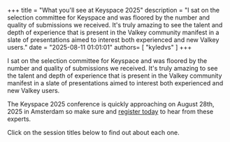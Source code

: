 +++
title = "What you'll see at Keyspace 2025"
description = "I sat on the selection committee for Keyspace and was floored by the number and quality of submissions we received. It's truly amazing to see the talent and depth of experience that is present in the Valkey community manifest in a slate of presentations aimed to interest both experienced and new Valkey users."
date = "2025-08-11 01:01:01"
authors= [ "kyledvs" ]
+++

<style type="text/css">
/* this blog post pulls in CSS from sessionize and it clashes with our color scheme */
.main-inner #sessionize.sessionize-wrapper .sz-speaker.sz-speaker--full .sz-speaker__name {
    color: #30176e;
}
.main-inner #sessionize.sessionize-wrapper .sz-speaker.sz-speaker--full .sz-speaker__tagline {
    color: #30176e;
}
</style>

I sat on the selection committee for Keyspace and was floored by the number and quality of submissions we received.
It's truly amazing to see the talent and depth of experience that is present in the Valkey community manifest in a slate of presentations aimed to interest both experienced and new Valkey users.

The Keyspace 2025 conference is quickly approaching on August 28th, 2025 in Amsterdam so make sure and [register today](/events/keyspace-2025#register) to hear from these experts.

Click on the session titles below to find out about each one.

<script type="text/javascript" src="https://sessionize.com/api/v2/qv5dn29l/view/Speakers"></script>